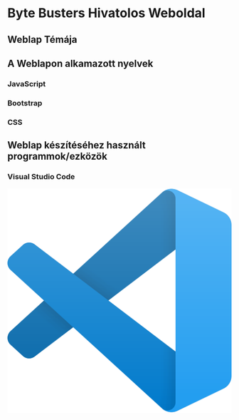 # Byte Busters Hivatolos Weboldal

## Weblap Témája

## A Weblapon alkamazott nyelvek

### JavaScript

### Bootstrap

### CSS

## Weblap készítéséhez használt programmok/ezközök

### Visual Studio Code
![Code Logó](assets/images/github/code.png)
